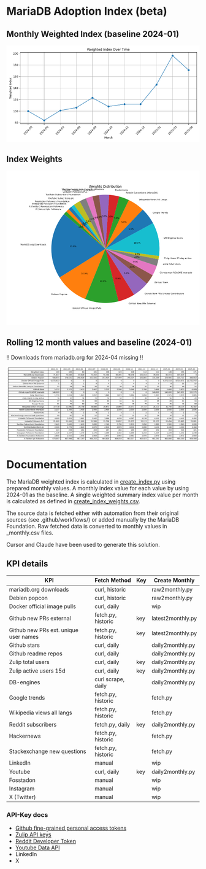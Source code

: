 # MariaDB Adoption Index (beta)

## Monthly Weighted Index (baseline 2024-01)
![Monthly Index](index/mariadb_adoption_index_chart_12m.png)

## Index Weights
![Weights](index/mariadb_adoption_index_weights.png)

## Rolling 12 month values and baseline (2024-01)

!! Downloads from mariadb.org for 2024-04 missing !!

![Monthly Values](index/mariadb_adoption_index_table_12m.png)

# Documentation


The MariaDB weighted index is calculated in [create_index.py](index/create_index.py) using prepared monthly values. A monthly index value for each value by using 2024-01 as the baseline. A single weighted summary index value per month is calculated as defined in [create_index_weights.csv](index/create_index_weights.csv).

The source data is fetched either with automation from their original sources (see .github/workflows/) or added manually by the MariaDB Foundation. Raw fetched data is converted to monthly values in _monthly.csv files. 

Cursor and Claude have been used to generate this solution. 

## KPI details

| KPI                                    | Fetch Method          | Key  | Create Monthly    |
|----------------------------------------|-----------------------|------|-------------------|
| mariadb.org downloads                  | curl, historic        |      | raw2monthly.py    |
| Debien popcon                          | curl, historic        |      | raw2monthly.py    |
| Docker official image pulls            | curl, daily           |      | wip               |
| Github new PRs external                | fetch.py, historic    | key  | latest2monthly.py |
| Github new PRs ext. unique user names  | fetch.py, historic    | key  | latest2monthly.py |
| Github stars                           | curl, daily           |      | daily2monthly.py  |
| Github readme repos                    | curl, daily           |      | daily2monthly.py  |
| Zulip total users                      | curl, daily           | key  | daily2monthly.py  |
| Zulip active users 15d                 | curl, daily           | key  | daily2monthly.py  |
| DB-engines                             | curl scrape, daily    |      | daily2monthly.py  |
| Google trends                          | fetch.py, historic    |      | fetch.py          |
| Wikipedia views all langs              | fetch.py, historic    |      | fetch.py          |
| Reddit subscribers                     | fetch.py, daily       | key  | daily2monthly.py  |
| Hackernews                             | fetch.py, historic    |      | fetch.py          |
| Stackexchange new questions            | fetch.py, historic    |      | fetch.py          |
| LinkedIn                               | manual                |      | wip               |
| Youtube                                | curl, daily           | key  | daily2monthly.py  |
| Fosstadon                              | manual                |      | wip               |
| Instagram                              | manual                |      | wip               |
| X (Twitter)                            | manual                |      | wip               |

### API-Key docs
* [Github fine-grained personal access tokens](https://github.blog/security/application-security/introducing-fine-grained-personal-access-tokens-for-github/)
* [Zulip API keys](https://zulip.com/api/api-keys)
* [Reddit Developer Token](https://developers.reddit.com/docs/authentication)
* [Youtube Data API](https://developers.google.com/youtube/registering_an_application)
* LinkedIn
* X